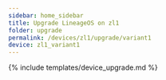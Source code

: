 ```yaml
---
sidebar: home_sidebar
title: Upgrade LineageOS on zl1
folder: upgrade
permalink: /devices/zl1/upgrade/variant1
device: zl1_variant1
---
```

{% include templates/device_upgrade.md %}
